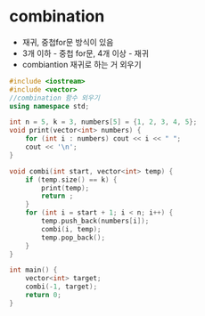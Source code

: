 # combination
* 재귀, 중첩for문 방식이 있음
* 3개 이하 - 중첩 for문, 4개 이상 - 재귀
* combiantion 재귀로 하는 거 외우기
```cpp
#include <iostream>
#include <vector>
//combination 함수 외우기
using namespace std;

int n = 5, k = 3, numbers[5] = {1, 2, 3, 4, 5};
void print(vector<int> numbers) {
    for (int i : numbers) cout << i << " ";
    cout << '\n';
}

void combi(int start, vector<int> temp) {
    if (temp.size() == k) {
        print(temp);
        return ;
    }
    for (int i = start + 1; i < n; i++) {
        temp.push_back(numbers[i]);
        combi(i, temp);
        temp.pop_back();
    }
}

int main() {
    vector<int> target;
    combi(-1, target);
    return 0;
}
```